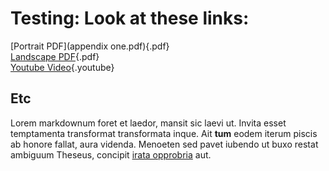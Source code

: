 # Testing: Look at these links:

[Portrait PDF](appendix one.pdf){.pdf}  
[Landscape PDF](three.pdf){.pdf}  
[Youtube Video](https://youtu.be/dQw4w9WgXcQ){.youtube}  


## Etc

Lorem markdownum foret et laedor, mansit sic laevi ut. Invita esset temptamenta
transformat transformata inque. Ait **tum** eodem iterum piscis ab honore
fallat, aura videnda. Menoeten sed pavet iubendo ut buxo restat ambiguum
Theseus, concipit [irata opprobria](https://www.thelatinlibrary.com/catullus.shtml) aut.
